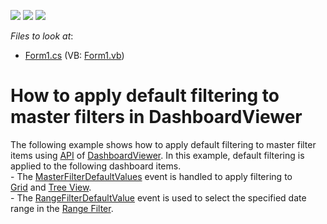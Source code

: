 <!-- default badges list -->
![](https://img.shields.io/endpoint?url=https://codecentral.devexpress.com/api/v1/VersionRange/128580690/16.2.3%2B)
[![](https://img.shields.io/badge/Open_in_DevExpress_Support_Center-FF7200?style=flat-square&logo=DevExpress&logoColor=white)](https://supportcenter.devexpress.com/ticket/details/T329583)
[![](https://img.shields.io/badge/📖_How_to_use_DevExpress_Examples-e9f6fc?style=flat-square)](https://docs.devexpress.com/GeneralInformation/403183)
<!-- default badges end -->
<!-- default file list -->
*Files to look at*:

* [Form1.cs](./CS/Dashboard_MFDefaultValues/Form1.cs) (VB: [Form1.vb](./VB/Dashboard_MFDefaultValues/Form1.vb))
<!-- default file list end -->
# How to apply default filtering to master filters in DashboardViewer


The following example shows how to apply default filtering to master filter items using <a href="https://documentation.devexpress.com/#Dashboard/DevExpressDashboardWinDashboardViewerMembersTopicAll">API</a> of <a href="https://documentation.devexpress.com/#Dashboard/clsDevExpressDashboardWinDashboardViewertopic">DashboardViewer</a>. In this example, default filtering is applied to the following dashboard items.<br>- The <a href="https://documentation.devexpress.com/#Dashboard/DevExpressDashboardWinDashboardViewer_MasterFilterDefaultValuestopic">MasterFilterDefaultValues</a> event is handled to apply filtering to <a href="https://documentation.devexpress.com/#Dashboard/CustomDocument15150">Grid</a> and <a href="https://documentation.devexpress.com/#Dashboard/CustomDocument17659">Tree View</a>.<br>- The <a href="https://documentation.devexpress.com/#Dashboard/DevExpressDashboardWinDashboardViewer_RangeFilterDefaultValuetopic">RangeFilterDefaultValue</a> event is used to select the specified date range in the <a href="https://documentation.devexpress.com/#Dashboard/CustomDocument15265">Range Filter</a>.

<br/>


